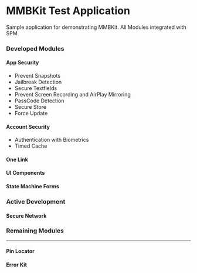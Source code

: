 # MMBKit Test Application
Sample application for demonstrating MMBKit. All Modules integrated with SPM.

### Developed Modules
#### App Security
- Prevent Snapshots
- Jailbreak Detection
- Secure Textfields
- Prevent Screen Recording and AirPlay Mirroring
- PassCode Detection
- Secure Store
- Force Update
#### Account Security
- Authentication with Biometrics
- Timed Cache
#### One Link
#### UI Components
#### State Machine Forms

### Active Development
#### Secure Network

### Remaining Modules
------
#### Pin Locator
#### Error Kit
